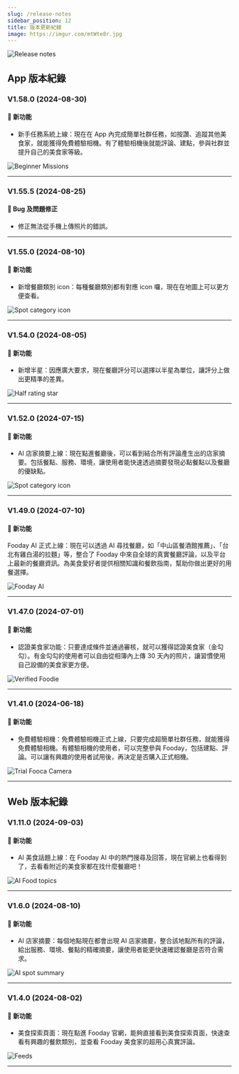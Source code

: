 ```yaml
---
slug: /release-notes
sidebar_position: 12
title: 版本更新紀錄
image: https://imgur.com/mtWte8r.jpg
---
```


![Release notes](./release_notes/release_notes-zh-TW.jpg)

## App 版本紀錄

### V1.58.0 (2024-08-30)

#### 🎉 新功能

- 新手任務系統上線：現在在 App 內完成簡單社群任務，如按讚、追蹤其他美食家，就能獲得免費體驗相機。有了體驗相機後就能評論、建點，參與社群並提升自己的美食家等級。

![Beginner Missions](./release_notes/v1580-zh-TW.jpg)

---

### V1.55.5 (2024-08-25)

#### 🐛 Bug 及問題修正

- 修正無法從手機上傳照片的錯誤。

---

### V1.55.0 (2024-08-10)

#### 🎉 新功能

- 新增餐廳類別 icon：每種餐廳類別都有對應 icon 囉，現在在地圖上可以更方便查看。

![Spot category icon](./release_notes/v1550-zh-TW.jpg)

---

### V1.54.0 (2024-08-05)

#### 🎉 新功能

- 新增半星：因應廣大要求，現在餐廳評分可以選擇以半星為單位，讓評分上做出更精準的差異。

![Half rating star](./release_notes/v1540-zh-TW.jpg)

---

### V1.52.0 (2024-07-15)

#### 🎉 新功能

- AI 店家摘要上線：現在點進餐廳後，可以看到結合所有評論產生出的店家摘要。包括餐點、服務、環境，讓使用者能快速透過摘要發現必點餐點以及餐廳的優缺點。

![Spot category icon](./release_notes/v1520-zh-TW.jpg)

---

### V1.49.0 (2024-07-10)

#### 🎉 新功能

Fooday AI 正式上線：現在可以透過 AI 尋找餐廳，如「中山區餐酒館推薦」、「台北有雞白湯的拉麵」等，整合了 Fooday 中來自全球的真實餐廳評論，以及平台上最新的餐廳資訊。為美食愛好者提供相關知識和餐飲指南，幫助你做出更好的用餐選擇。

![Fooday AI](./release_notes/v1490-zh-TW.jpg)

---

### V1.47.0 (2024-07-01)

#### 🎉 新功能

- 認證美食家功能：只要達成條件並通過審核，就可以獲得認證美食家（金勾勾）。有金勾勾的使用者可以自由從相簿內上傳 30 天內的照片，讓習慣使用自己設備的美食家更方便。

![Verified Foodie](./release_notes/v1470-zh-TW.jpg)

---

### V1.41.0 (2024-06-18)

#### 🎉 新功能

- 免費體驗相機：免費體驗相機正式上線，只要完成超簡單社群任務，就能獲得免費體驗相機。有體驗相機的使用者，可以完整參與 Fooday，包括建點、評論。可以讓有興趣的使用者試用後，再決定是否購入正式相機。

![Trial Fooca Camera](./release_notes/v1410-zh-TW.jpg)

---

## Web 版本紀錄

### V1.11.0 (2024-09-03)

#### 🎉 新功能

- AI 美食話題上線：在 Fooday AI 中的熱門搜尋及回答，現在官網上也看得到了，去看看附近的美食家都在找什麼餐廳吧！

![AI Food topics](./release_notes/v1110-zh-TW.jpg)

---

### V1.6.0 (2024-08-10)

#### 🎉 新功能

- AI 店家摘要：每個地點現在都會出現 AI 店家摘要，整合該地點所有的評論，給出服務、環境、餐點的精確摘要，讓使用者能更快速確認餐廳是否符合需求。

![AI spot summary](./release_notes/v160-zh-TW.jpg)

---

### V1.4.0 (2024-08-02)

#### 🎉 新功能

- 美食探索頁面：現在點進 Fooday 官網，能夠直接看到美食探索頁面，快速查看有興趣的餐飲類別，並查看 Fooday 美食家的超用心真實評論。

![Feeds](./release_notes/v140-zh-TW.jpg)

---
